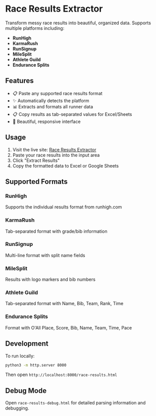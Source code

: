 # Race Results Extractor

Transform messy race results into beautiful, organized data. Supports multiple platforms including:

- **RunHigh**
- **KarmaRush**
- **RunSignup**
- **MileSplit**
- **Athlete Guild**
- **Endurance Splits**

## Features

- 📋 Paste any supported race results format
- ✨ Automatically detects the platform
- 📊 Extracts and formats all runner data
- 📋 Copy results as tab-separated values for Excel/Sheets
- 🎨 Beautiful, responsive interface

## Usage

1. Visit the live site: [Race Results Extractor](https://your-site.vercel.app)
2. Paste your race results into the input area
3. Click "Extract Results"
4. Copy the formatted data to Excel or Google Sheets

## Supported Formats

### RunHigh
Supports the individual results format from runhigh.com

### KarmaRush
Tab-separated format with grade/bib information

### RunSignup
Multi-line format with split name fields

### MileSplit
Results with logo markers and bib numbers

### Athlete Guild
Tab-separated format with Name, Bib, Team, Rank, Time

### Endurance Splits
Format with O'All Place, Score, Bib, Name, Team, Time, Pace

## Development

To run locally:
```bash
python3 -m http.server 8000
```

Then open `http://localhost:8000/race-results.html`

## Debug Mode

Open `race-results-debug.html` for detailed parsing information and debugging.
